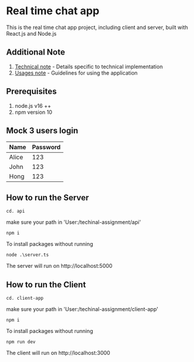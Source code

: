 # Real time chat app
This is the real time chat app project, including client and server, built with React.js and Node.js

## Additional Note
1. [Technical note](/technical-note.md) -  Details specific to technical implementation
2. [Usages note](/usages-note.md) - Guidelines for using the application

## Prerequisites
1. node.js v16 ++
2. npm version 10

## Mock 3 users login
| Name | Password |
| -------- | ------- |
| Alice | 123 |
| John | 123 |
| Hong | 123 |


## How to run the Server

```
cd. api
```
make sure your path in 'User:/techinal-assignment/api'

```
npm i
```
To install packages without running

```
node .\server.ts
```
The server will run on http://localhost:5000


## How to run the Client
```
cd. client-app
```
make sure your path in 'User:/techinal-assignment/client-app'
```
npm i
```
To install packages without running
```
npm run dev
```
The client will run on http://localhost:3000